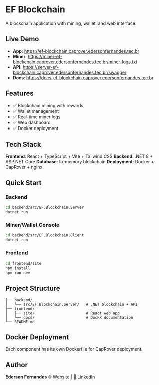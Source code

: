 # EF Blockchain

A blockchain application with mining, wallet, and web interface.

## Live Demo

-   **App**: https://ef-blockchain.caprover.edersonfernandes.tec.br
-   **Miner**: https://miner-ef-blockchain.caprover.edersonfernandes.tec.br/miner-logs.txt
-   **API**: https://server-ef-blockchain.caprover.edersonfernandes.tec.br/swagger
-   **Docs**: https://docs-ef-blockchain.caprover.edersonfernandes.tec.br

## Features

-   ✅ Blockchain mining with rewards
-   ✅ Wallet management
-   ✅ Real-time miner logs
-   ✅ Web dashboard
-   ✅ Docker deployment

## Tech Stack

**Frontend**: React + TypeScript + Vite + Tailwind CSS
**Backend**: .NET 8 + ASP.NET Core
**Database**: In-memory blockchain
**Deployment**: Docker + CapRover + nginx

## Quick Start

### Backend

```bash
cd backend/src/EF.Blockchain.Server
dotnet run
```

### Miner/Wallet Console

```bash
cd backend/src/EF.Blockchain.Client
dotnet run
```

### Frontend

```bash
cd frontend/site
npm install
npm run dev
```

## Project Structure

```
├── backend/
│   └── src/EF.Blockchain.Server/   # .NET blockchain + API
├── frontend/
│   ├── site/                       # React web app
│   └── docs/                       # DocFX documentation
└── README.md
```

## Docker Deployment

Each component has its own Dockerfile for CapRover deployment.

## Author

**Ederson Fernandes**
🌐 [Website](https://edersonfernandes.com.br) | 💼 [LinkedIn](https://www.linkedin.com/in/efernandes-tech)
